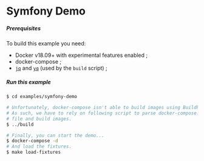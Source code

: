 # Symfony Demo

##### Prerequisites

To build this example you need:

* Docker v18.09+ with experimental features enabled ;
* docker-compose ;
* [`jq`] and [`yq`] (used by the `build` script) ;

##### Run this example

```bash
$ cd examples/symfony-demo

# Unfortunately, docker-compose isn't able to build images using Buildkit yet.
# As such, we have to rely on following script to parse docker-compose.yml
# file and build images.
$ ../build

# Finally, you can start the demo...
$ docker-compose -d
# And load the fixtures.
$ make load-fixtures
```

[`jq`]: https://stedolan.github.io/jq/download/
[`yq`]: https://github.com/kislyuk/yq
